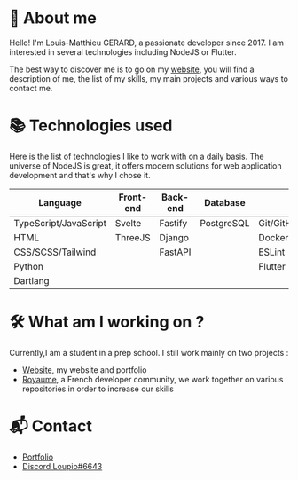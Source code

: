 # 🤔 About me
Hello! I'm Louis-Matthieu GERARD, a passionate developer since 2017. I am interested in several technologies including NodeJS or Flutter.
  
The best way to discover me is to go on my [website](https://lm.royaume.world), you will find a description of me, the list of my skills, my main projects and various ways to contact me.

# 📚 Technologies used 
Here is the list of technologies I like to work with on a daily basis. The universe of NodeJS is great, it offers modern solutions for web application development and that's why I chose it.

| Language              | Front-end | Back-end          | Database   | <td colspan=2>Other tools | 
| --------------------- | --------- | ----------------- | ---------- | ---------------------- | 
| TypeScript/JavaScript | Svelte    | Fastify           | PostgreSQL | Git/GitHub  |  Salut   |
| HTML                  | ThreeJS   | Django            |            | Docker      |          |
| CSS/SCSS/Tailwind     |           | FastAPI           |            | ESLint      |          |
| Python                |           |                   |            | Flutter     |          |
| Dartlang              |           |                   |            |             |          |

# 🛠️ What am I working on ?
Currently,I am a student in a prep school. I still work mainly on two projects :
- [Website](https://lm.royaume.world), my website and portfolio
- [Royaume](https://github.com/Virtual-Royaume), a French developer community, we work together on various repositories in order to increase our skills

# 📬 Contact
- [Portfolio](https://lm.royaume.world)
- [Discord Loupio#6643](https://discord.com/users/371298344921726978)
